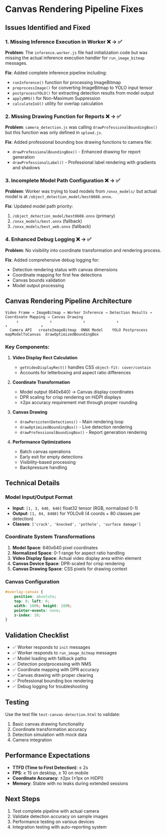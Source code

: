 # Canvas Rendering Pipeline Fixes

## Issues Identified and Fixed

### 1. **Missing Inference Execution in Worker** ❌ → ✅
**Problem**: The `inference.worker.js` file had initialization code but was missing the actual inference execution handler for `run_image_bitmap` messages.

**Fix**: Added complete inference pipeline including:
- `runInference()` function for processing ImageBitmap
- `preprocessImage()` for converting ImageBitmap to YOLO input tensor
- `postprocessYOLO()` for extracting detection results from model output
- `applyNMS()` for Non-Maximum Suppression
- `calculateIoU()` utility for overlap calculation

### 2. **Missing Drawing Function for Reports** ❌ → ✅
**Problem**: `camera_detection.js` was calling `drawProfessionalBoundingBox()` but this function was only defined in `upload.js`.

**Fix**: Added professional bounding box drawing functions to camera file:
- `drawProfessionalBoundingBox()` - Enhanced drawing for report generation
- `drawProfessionalLabel()` - Professional label rendering with gradients and shadows

### 3. **Incomplete Model Path Configuration** ❌ → ✅
**Problem**: Worker was trying to load models from `/onxx_models/` but actual model is at `/object_detection_model/best0608.onnx`.

**Fix**: Updated model path priority:
1. `/object_detection_model/best0608.onnx` (primary)
2. `/onxx_models/best.onnx` (fallback)
3. `/onxx_models/best_web.onnx` (fallback)

### 4. **Enhanced Debug Logging** ❌ → ✅
**Problem**: No visibility into coordinate transformation and rendering process.

**Fix**: Added comprehensive debug logging for:
- Detection rendering status with canvas dimensions
- Coordinate mapping for first few detections
- Canvas bounds validation
- Model output processing

## Canvas Rendering Pipeline Architecture

```
Video Frame → ImageBitmap → Worker Inference → Detection Results → Coordinate Mapping → Canvas Drawing
     ↓              ↓              ↓              ↓                    ↓               ↓
  Camera API   createImageBitmap  ONNX Model    YOLO Postprocess   mapModelToCanvas  drawOptimizedBoundingBox
```

### Key Components:

1. **Video Display Rect Calculation**
   - `getVideoDisplayRect()` handles CSS `object-fit: cover/contain`
   - Accounts for letterboxing and aspect ratio differences

2. **Coordinate Transformation**
   - Model output (640x640) → Canvas display coordinates  
   - DPR scaling for crisp rendering on HiDPI displays
   - ±2px accuracy requirement met through proper rounding

3. **Canvas Drawing**
   - `drawPersistentDetections()` - Main rendering loop
   - `drawOptimizedBoundingBox()` - Live detection rendering
   - `drawProfessionalBoundingBox()` - Report generation rendering

4. **Performance Optimizations**
   - Batch canvas operations
   - Early exit for empty detections
   - Visibility-based processing
   - Backpressure handling

## Technical Details

### Model Input/Output Format
- **Input**: `[1, 3, 640, 640]` float32 tensor (RGB, normalized 0-1)
- **Output**: `[1, 84, 8400]` for YOLOv8 (4 coords + 80 classes per detection)
- **Classes**: `['crack', 'knocked', 'pothole', 'surface damage']`

### Coordinate System Transformations
1. **Model Space**: 640x640 pixel coordinates  
2. **Normalized Space**: 0-1 range for aspect ratio handling
3. **Video Display Space**: Actual video display area within element
4. **Canvas Device Space**: DPR-scaled for crisp rendering
5. **Canvas Drawing Space**: CSS pixels for drawing context

### Canvas Configuration
```css
#overlay-canvas {
    position: absolute;
    top: 0; left: 0;
    width: 100%; height: 100%;
    pointer-events: none;
    z-index: 10;
}
```

## Validation Checklist

- ✅ Worker responds to `init` messages
- ✅ Worker responds to `run_image_bitmap` messages  
- ✅ Model loading with fallback paths
- ✅ Detection postprocessing with NMS
- ✅ Coordinate mapping with DPR accuracy
- ✅ Canvas drawing with proper clearing
- ✅ Professional bounding box rendering
- ✅ Debug logging for troubleshooting

## Testing

Use the test file `test-canvas-detection.html` to validate:
1. Basic canvas drawing functionality
2. Coordinate transformation accuracy
3. Detection simulation with mock data
4. Camera integration

## Performance Expectations

- **TTFD (Time to First Detection)**: ≤ 2s
- **FPS**: ≥ 15 on desktop, ≥ 10 on mobile
- **Coordinate Accuracy**: ±2px (±1px on HiDPI)
- **Memory**: Stable with no leaks during extended sessions

## Next Steps

1. Test complete pipeline with actual camera
2. Validate detection accuracy on sample images
3. Performance testing on various devices
4. Integration testing with auto-reporting system